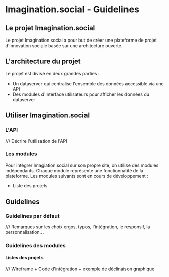 # Imagination.social - Guidelines

## Le projet Imagination.social

Le projet Imagination.social a pour but de créer une plateforme de projet d'innovation sociale basée sur une architecture ouverte.

## L'architecture du projet

Le projet est divisé en deux grandes parties :

- Un dataserver qui centralise l'ensemble des données accessible via une API
- Des modules d'interface utilisateurs pour afficher les données du dataserver

## Utiliser Imagination.social

### L'API

/// Décrire l'utilisation de l'API

### Les modules

Pour intégrer Imagiation.social sur son propre site, on utilise des modules indépendants. Chaque module représente une fonctionnalité de la plateforme. Les modules suivants sont en cours de développement :

- Liste des projets

## Guidelines 

### Guidelines par défaut

/// Remarques sur les choix ergos, typos, l'intégration, le responsif, la personnalisation...

### Guidelines des modules

#### Listes des projets

/// Wireframe + Code d'intégration + exemple de déclinaison graphique
